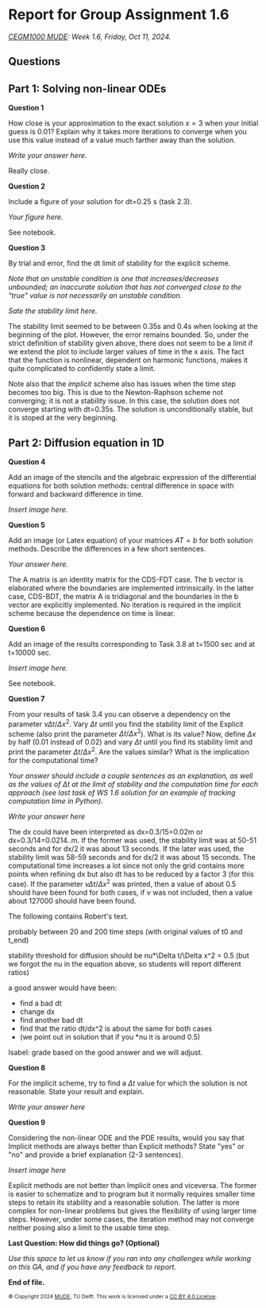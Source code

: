 # Report for Group Assignment 1.6

*[CEGM1000 MUDE](http://mude.citg.tudelft.nl/): Week 1.6, Friday, Oct 11, 2024.*

## Questions

## Part 1: Solving non-linear ODEs

**Question 1**

How close is your approximation to the exact solution $x=3$ when your initial guess is 0.01? Explain why it takes more iterations to converge when you use this value instead of a value much farther away than the solution. 

_Write your answer here._

Really close.

**Question 2**

Include a figure of your solution for dt=0.25 s (task 2.3). 

_Your figure here._

See notebook.

**Question 3**

By trial and error, find the dt limit of stability for the explicit scheme.

_Note that an unstable condition is one that increases/decreases unbounded; an inaccurate solution that has not converged close to the "true" value is not necessarily an unstable condition._ 

_Sate the stability limit here._

The stability limit seemed to be between 0.35s and 0.4s when looking at the beginning of the plot. However, the error remains bounded. So, under the strict definition of stability given above, there does not seem to be a limit if we extend the plot to include larger values of time in the x axis. The fact that the function is nonlinear, dependent on harmonic functions, makes it quite complicated to confidently state a limit.    

Note also that the _implicit_ scheme also has issues when the time step becomes too big. This is due to the Newton-Raphson scheme not converging; it is not a stability issue. In this case, the solution does not converge starting with dt=0.35s. The solution is unconditionally stable, but it is stoped at the very beginning. 

## Part 2: Diffusion equation in 1D

**Question 4**

Add an image of the stencils and the algebraic expression of the differential equations for both solution methods: central difference in space with forward and backward difference in time. 

_Insert image here._

**Question 5**

Add an image (or Latex equation) of your matrices $AT=b$ for both solution methods. Describe the differences in a few short sentences.  

_Your answer here._

The A matrix is an identity matrix for the CDS-FDT case. The b vector is elaborated where the boundaries are implemented intrinsically. In the latter case, CDS-BDT, the matrix A is tridiagonal and the boundaries in the b vector are explicitly implemented. No iteration is required in the implicit scheme because the dependence on time is linear.  

**Question 6**

Add an image of the results corresponding to Task 3.8 at t=1500 sec and at t=10000 sec.

_Insert image here._

See notebook.

**Question 7**

From your results of task 3.4 you can observe a dependency on the parameter $\nu \Delta t / \Delta x^2$. Vary $\Delta t$ until you find the stability limit of the Explicit scheme (also print the parameter $\Delta t / \Delta x^2$). What is its value? Now, define $\Delta x$ by half (0.01 instead of 0.02) and vary $\Delta t$ until you find its stability limit and print the parameter $\Delta t / \Delta x^2$. Are the values similar? What is the implication for the computational time?

_Your answer should include a couple sentences as an explanation, as well as the values of $\Delta t$ at the limit of stability and the computation time for each approach (see last task of WS 1.6 solution for an example of tracking computation time in Python)._

_Write your answer here_

The dx could have been interpreted as dx=0.3/15=0.02m or dx=0.3/14=0.0214..m. If the former was used, the stability limit was at 50-51 seconds and for dx/2 it was about 13 seconds. If the later was used, the stability limit was 58-59 seconds and for dx/2 it was about 15 seconds. The computational time increases a lot since not only the grid contains more points when refining dx but also dt has to be reduced by a factor 3 (for this case). If the parameter $\nu \Delta t / \Delta x^2$ was printed, then a value of about 0.5 should have been found for both cases, if $\nu$ was not included, then a value about 127000 should have been found.

The following contains Robert's text. 

probably between 20 and 200 time steps (with original values of t0 and t_end)

stability threshold for diffusion should be nu*\Delta t/\Delta x^2 = 0.5 (but we forgot the nu in the equation above, so students will report different ratios)

a good answer would have been:
- find a bad dt
- change dx
- find another bad dt
- find that the ratio dt/dx^2 is about the same for both cases
- (we point out in solution that if you *nu it is around 0.5)

Isabel: grade based on the good answer and we will adjust.

**Question 8**

For the implicit scheme, try to find a $\Delta t$ value for which the solution is not reasonable. State your result and explain.

_Write your answer here_

**Question 9**

Considering the non-linear ODE and the PDE results, would you say that Implicit methods are always better than Explicit methods? State "yes" or "no" and provide a brief explanation (2-3 sentences).

_Insert image here_

Explicit methods are not better than Implicit ones and viceversa. The former is easier to schematize and to program but it normally requires smaller time steps to retain its stability and a reasonable solution. The latter is more complex for non-linear problems but gives the flexibility of using larger time steps. However, under some cases, the iteration method may not converge neither posing also a limit to the usable time step.

**Last Question: How did things go? (Optional)**

_Use this space to let us know if you ran into any challenges while working on this GA, and if you have any feedback to report._

**End of file.**

<span style="font-size: 75%">
&copy; Copyright 2024 <a rel="MUDE" href="http://mude.citg.tudelft.nl/">MUDE</a>, TU Delft. This work is licensed under a <a rel="license" href="http://creativecommons.org/licenses/by/4.0/">CC BY 4.0 License</a>.